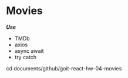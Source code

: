 # Movies

**_Use_**

- TMDb
- axios
- async await
- try catch

cd documents/github/goit-react-hw-04-movies
